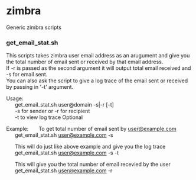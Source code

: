 # zimbra
Generic zimbra scripts
### get_email_stat.sh
This scripts takes zimbra user email address as an arugument and give you the total number of email sent or received by that email address.  
If -r is passed as the second argument it will output total email received and -s for email sent.   
You can also ask the script to give a log trace of the email sent or received by passing in '-t' argument.

Usage:   
&nbsp;&nbsp;&nbsp;&nbsp;&nbsp;&nbsp;get_email_stat.sh user@domain -s|-r [-t]  
&nbsp;&nbsp;&nbsp;&nbsp;&nbsp;&nbsp;-s for sender or -r for recipient  
&nbsp;&nbsp;&nbsp;&nbsp;&nbsp;&nbsp;-t to view log trace Optional  

Example:
&nbsp;&nbsp;&nbsp;&nbsp;&nbsp;&nbsp;To get total number of email sent by user@example.com 
&nbsp;&nbsp;&nbsp;&nbsp;&nbsp;&nbsp;get_email_stat.sh user@example.com -s

&nbsp;&nbsp;&nbsp;&nbsp;&nbsp;&nbsp;This will do just like above example and give you the log trace
&nbsp;&nbsp;&nbsp;&nbsp;&nbsp;&nbsp;get_email_stat.sh user@example.com -s -t

&nbsp;&nbsp;&nbsp;&nbsp;&nbsp;&nbsp;This will give you the total number of email recevied by the user
&nbsp;&nbsp;&nbsp;&nbsp;&nbsp;&nbsp;get_email_stat.sh user@example.com -r
